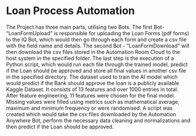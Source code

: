 # Loan Process Automation
The Project has three main parts, utilising two Bots. The first Bot- “LoanFormUpload” is responsible for uploading the Loan Forms (pdf forms) to the IQ Bot, which would then go through each form and create a csv file with the field name and details. The second Bot - “LoanFormDownload” will then download the csv files stored in the Automation Room Cloud to the host system in the specified folder. The last step is the execution of a Python script, which would run each file through the trained model, predict if the Loan should be approved and store all final values in another csv file in the specified directory.
The dataset used to train the AI model which would predict if the Bank should approve the loan is a publicly available Kaggle Dataset. It consists of 13 features and over 1000 entries in total. After feature engineering, 11 features were chosen for the final model. Missing values were filled using metrics such as mathematical average, maximum and minimum frequency or were randomised. A script was created which would take the csv files downloaded by the Automation Anywhere Bot, perform the necessary data cleaning and normalizations and then predict if the Loan should be approved.

